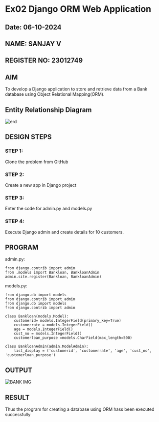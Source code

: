 # Ex02 Django ORM Web Application
## Date: 06-10-2024
## NAME: SANJAY V
## REGISTER NO: 23012749

## AIM
To develop a Django application to store and retrieve data from a Bank database using Object Relational Mapping(ORM).

## Entity Relationship Diagram


![erd](https://github.com/user-attachments/assets/2579415c-c680-43dc-b310-ad022cb742c8)


## DESIGN STEPS

### STEP 1:
Clone the problem from GitHub

### STEP 2:
Create a new app in Django project

### STEP 3:
Enter the code for admin.py and models.py

### STEP 4:
Execute Django admin and create details for 10 customers.

## PROGRAM

admin.py:
```
from django.contrib import admin
from .models import Bankloan, BankloanAdmin  
admin.site.register(Bankloan, BankloanAdmin)
```
models.py:
```
from django.db import models
from django.contrib import admin
from django.db import models
from django.contrib import admin

class Bankloan(models.Model):
    customerid= models.IntegerField(primary_key=True)
    customerrate = models.IntegerField()
    age = models.IntegerField()  
    cust_no = models.IntegerField()
    customerloan_purpose =models.CharField(max_length=500)

class BankloanAdmin(admin.ModelAdmin):
    list_display = ('customerid', 'customerrate', 'age', 'cust_no', 'customerloan_purpose')
```

## OUTPUT


![BANK IMG](https://github.com/user-attachments/assets/ecf232e6-84ac-40d1-9b7e-ade1cdde3bfb)



## RESULT
Thus the program for creating a database using ORM hass been executed successfully

